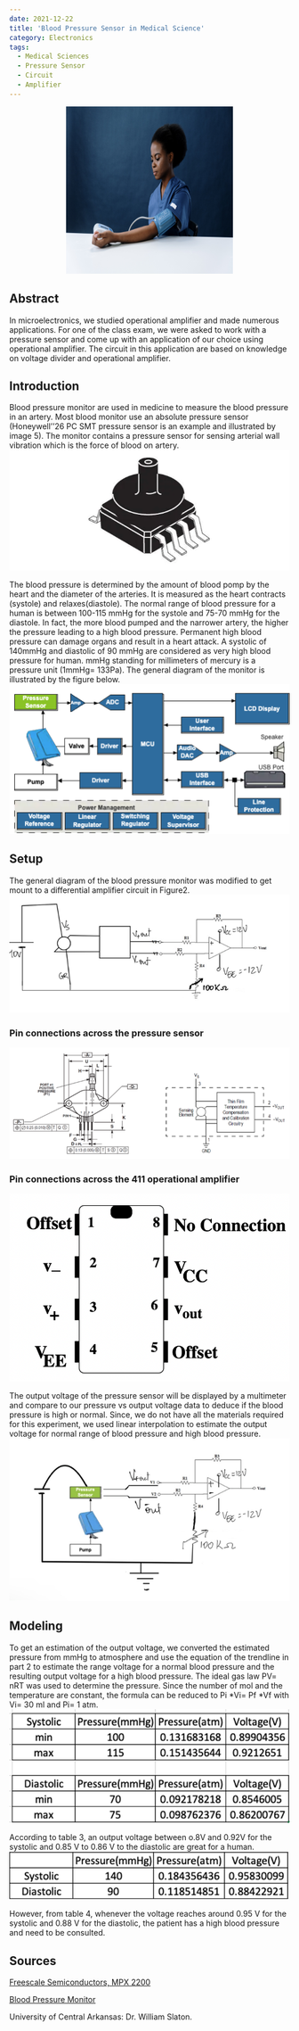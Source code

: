 ```yaml
---
date: 2021-12-22
title: 'Blood Pressure Sensor in Medical Science'
category: Electronics
tags:
  - Medical Sciences
  - Pressure Sensor
  - Circuit 
  - Amplifier 
---
```


<center>
  <img src="../../assets/articles/Blood-Pressure-Sensor-in-Medical-Science/1.jpg"
  width= "300"
  height = "300" />
</center>

## Abstract
In microelectronics, we studied operational amplifier and made numerous applications.  For one of the class exam, we were asked to work with a pressure sensor and come up with an application of our choice using operational amplifier. The circuit in this application are based on knowledge on voltage divider and operational amplifier.


## Introduction
Blood pressure monitor are used in medicine to measure the blood pressure in an artery. Most blood monitor use an absolute pressure sensor (Honeywell’’26 PC SMT pressure sensor is an example and illustrated by image 5). The monitor contains a pressure sensor for sensing arterial wall vibration which is the force of blood on artery. 
![](../../assets/articles/Blood-Pressure-Sensor-in-Medical-Science/2.png)


The blood pressure is determined by the amount of blood pomp by the heart and the diameter of the arteries. It is measured as the heart contracts (systole) and relaxes(diastole). The normal range of blood pressure for a human is between 100-115 mmHg for the systole and 75-70 mmHg for the diastole. In fact, the more blood pumped and the narrower artery, the higher the pressure leading to a high blood pressure. Permanent high blood pressure can damage organs and result in a heart attack. A systolic of 140mmHg and diastolic of 90 mmHg are considered as very high blood pressure for human. mmHg standing for millimeters of mercury is a pressure unit (1mmHg= 133Pa). The general diagram of the monitor is illustrated by the figure below.
![](../../assets/articles/Blood-Pressure-Sensor-in-Medical-Science/3.png)


## Setup
The general diagram of the blood pressure monitor was modified to get mount to a differential amplifier circuit in Figure2. 
![](../../assets/articles/Blood-Pressure-Sensor-in-Medical-Science/4.png)



### Pin connections across the pressure sensor
![](../../assets/articles/Blood-Pressure-Sensor-in-Medical-Science/5.png)

### Pin connections across the 411 operational amplifier
![](../../assets/articles/Blood-Pressure-Sensor-in-Medical-Science/6.png)


The output voltage of the pressure sensor will be displayed by a multimeter and compare to our pressure vs output voltage data to deduce if the blood pressure is high or normal. Since, we do not have all the materials required for this experiment, we used linear interpolation to estimate the output voltage for normal range of blood pressure and high blood pressure.
![](../../assets/articles/Blood-Pressure-Sensor-in-Medical-Science/7.png)


## Modeling
To get an estimation of the output voltage, we converted the estimated pressure from mmHg to atmosphere and use the equation of the trendline in part 2 to estimate the range voltage for a normal blood pressure and the resulting output voltage for a high blood pressure. 
The ideal gas law PV= nRT was used to determine the pressure. Since the number of mol and the temperature are constant, the formula can be reduced to Pi *Vi= Pf *Vf with Vi= 30 ml and Pi= 1 atm. 
![](../../assets/articles/Blood-Pressure-Sensor-in-Medical-Science/8.png)

According to table 3, an output voltage between o.8V and 0.92V for the systolic and 0.85 V to 0.86 V to the diastolic are great for a human. 
![](../../assets/articles/Blood-Pressure-Sensor-in-Medical-Science/9.png)

However, from table 4, whenever the voltage reaches around 0.95 V for the systolic and 0.88 V for the diastolic, the patient has a high blood pressure and need to be consulted.

## Sources
[Freescale Semiconductors, MPX 2200](https://www.nxp.com/docs/en/data-sheet/MPX2200.pdf)

[Blood Pressure Monitor](https://www.mouser.com/applications/medical_application_bpmonitor/)

University of Central Arkansas: Dr. William Slaton.